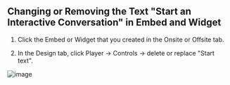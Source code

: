 ## Changing or Removing the Text "Start an Interactive Conversation" in Embed and Widget

1. Click the Embed or Widget that you created in the Onsite or Offsite tab.

2. In the Design tab, click Player -> Controls -> delete or replace "Start text".

![image](https://github.com/user-attachments/assets/358ac238-825d-4f65-955b-e13e4fd0a0c1)